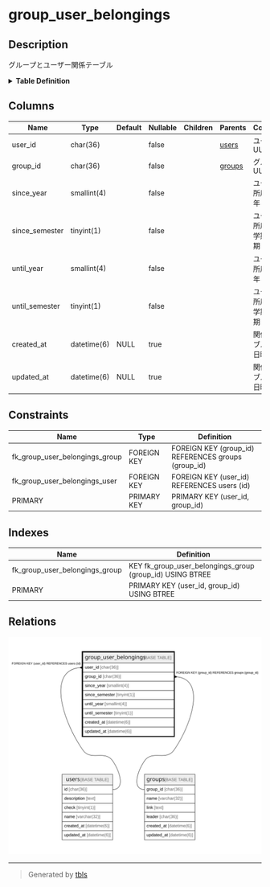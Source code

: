 # group_user_belongings

## Description

グループとユーザー関係テーブル

<details>
<summary><strong>Table Definition</strong></summary>

```sql
CREATE TABLE `group_user_belongings` (
  `user_id` char(36) NOT NULL,
  `group_id` char(36) NOT NULL,
  `since_year` smallint(4) NOT NULL,
  `since_semester` tinyint(1) NOT NULL,
  `until_year` smallint(4) NOT NULL,
  `until_semester` tinyint(1) NOT NULL,
  `created_at` datetime(6) DEFAULT NULL,
  `updated_at` datetime(6) DEFAULT NULL,
  PRIMARY KEY (`user_id`,`group_id`),
  KEY `fk_group_user_belongings_group` (`group_id`),
  CONSTRAINT `fk_group_user_belongings_group` FOREIGN KEY (`group_id`) REFERENCES `groups` (`group_id`),
  CONSTRAINT `fk_group_user_belongings_user` FOREIGN KEY (`user_id`) REFERENCES `users` (`id`)
) ENGINE=InnoDB DEFAULT CHARSET=utf8mb3
```

</details>

## Columns

| Name | Type | Default | Nullable | Children | Parents | Comment |
| ---- | ---- | ------- | -------- | -------- | ------- | ------- |
| user_id | char(36) |  | false |  | [users](users.md) | ユーザーUUID |
| group_id | char(36) |  | false |  | [groups](groups.md) | グループUUID |
| since_year | smallint(4) |  | false |  |  | ユーザー所属開始年 |
| since_semester | tinyint(1) |  | false |  |  | ユーザー所属開始学期(0:前期 1:後期) |
| until_year | smallint(4) |  | false |  |  | ユーザー所属終了年 |
| until_semester | tinyint(1) |  | false |  |  | ユーザー所属終了学期(0:前期 1:後期) |
| created_at | datetime(6) | NULL | true |  |  | 関係テーブル作成日時 |
| updated_at | datetime(6) | NULL | true |  |  | 関係テーブル更新日時 |

## Constraints

| Name | Type | Definition |
| ---- | ---- | ---------- |
| fk_group_user_belongings_group | FOREIGN KEY | FOREIGN KEY (group_id) REFERENCES groups (group_id) |
| fk_group_user_belongings_user | FOREIGN KEY | FOREIGN KEY (user_id) REFERENCES users (id) |
| PRIMARY | PRIMARY KEY | PRIMARY KEY (user_id, group_id) |

## Indexes

| Name | Definition |
| ---- | ---------- |
| fk_group_user_belongings_group | KEY fk_group_user_belongings_group (group_id) USING BTREE |
| PRIMARY | PRIMARY KEY (user_id, group_id) USING BTREE |

## Relations

![er](group_user_belongings.svg)

---

> Generated by [tbls](https://github.com/k1LoW/tbls)
